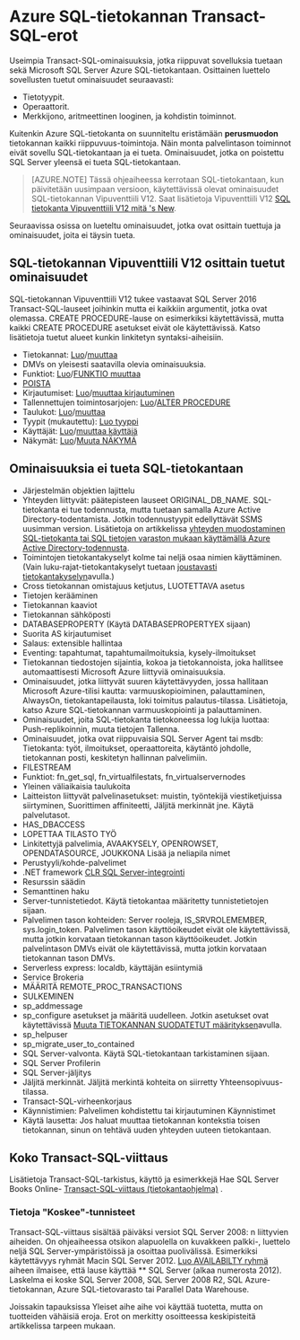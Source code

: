 <properties
   pageTitle="Ei tue Azure SQL-tietokannan T-SQL | Microsoft Azure"
   description="Transact-SQL-lauseita, jotka ovat vähemmän kuin täysin tueta Azure SQL-tietokanta"
   services="sql-database"
   documentationCenter=""
   authors="BYHAM"
   manager="jhubbard"
   editor=""
   tags=""/>

<tags
   ms.service="sql-database"
   ms.devlang="na"
   ms.topic="article"
   ms.tgt_pltfrm="na"
   ms.workload="data-management"
   ms.date="08/30/2016"
   ms.author="rick.byham@microsoft.com"/>

# <a name="azure-sql-database-transact-sql-differences"></a>Azure SQL-tietokannan Transact-SQL-erot


Useimpia Transact-SQL-ominaisuuksia, jotka riippuvat sovelluksia tuetaan sekä Microsoft SQL Server Azure SQL-tietokantaan. Osittainen luettelo sovellusten tuetut ominaisuudet seuraavasti:

- Tietotyypit.
- Operaattorit.
- Merkkijono, aritmeettinen looginen, ja kohdistin toiminnot.

Kuitenkin Azure SQL-tietokanta on suunniteltu eristämään **perusmuodon** tietokannan kaikki riippuvuus-toimintoja. Näin monta palvelintason toiminnot eivät sovellu SQL-tietokantaan ja ei tueta. Ominaisuudet, jotka on poistettu SQL Server yleensä ei tueta SQL-tietokantaan.

> [AZURE.NOTE]
> Tässä ohjeaiheessa kerrotaan SQL-tietokantaan, kun päivitetään uusimpaan versioon, käytettävissä olevat ominaisuudet SQL-tietokannan Vipuventtiili V12. Saat lisätietoja Vipuventtiili V12 [SQL tietokanta Vipuventtiili V12 mitä 's New](sql-database-v12-whats-new.md).

Seuraavissa osissa on lueteltu ominaisuudet, jotka ovat osittain tuettuja ja ominaisuudet, joita ei täysin tueta.


## <a name="features-partially-supported-in-sql-database-v12"></a>SQL-tietokannan Vipuventtiili V12 osittain tuetut ominaisuudet

SQL-tietokannan Vipuventtiili V12 tukee vastaavat SQL Server 2016 Transact-SQL-lauseet joihinkin mutta ei kaikkiin argumentit, jotka ovat olemassa. CREATE PROCEDURE-lause on esimerkiksi käytettävissä, mutta kaikki CREATE PROCEDURE asetukset eivät ole käytettävissä. Katso lisätietoja tuetut alueet kunkin linkitetyn syntaksi-aiheisiin.

- Tietokannat: [Luo](https://msdn.microsoft.com/library/dn268335.aspx )/[muuttaa](https://msdn.microsoft.com/library/ms174269.aspx)
- DMVs on yleisesti saatavilla olevia ominaisuuksia.
- Funktiot: [Luo](https://msdn.microsoft.com/library/ms186755.aspx)/[FUNKTIO muuttaa](https://msdn.microsoft.com/library/ms186967.aspx)
- [POISTA](https://msdn.microsoft.com/library/ms173730.aspx) 
- Kirjautumiset: [Luo](https://msdn.microsoft.com/library/ms189751.aspx)/[muuttaa kirjautuminen](https://msdn.microsoft.com/library/ms189828.aspx)
- Tallennettujen toimintosarjojen: [Luo](https://msdn.microsoft.com/library/ms187926.aspx)/[ALTER PROCEDURE](https://msdn.microsoft.com/library/ms189762.aspx)
- Taulukot: [Luo](https://msdn.microsoft.com/library/dn305849.aspx)/[muuttaa](https://msdn.microsoft.com/library/ms190273.aspx)
- Tyypit (mukautettu): [Luo tyyppi](https://msdn.microsoft.com/library/ms175007.aspx)
- Käyttäjät: [Luo](https://msdn.microsoft.com/library/ms173463.aspx)/[muuttaa käyttäjä](https://msdn.microsoft.com/library/ms176060.aspx)
- Näkymät: [Luo](https://msdn.microsoft.com/library/ms187956.aspx)/[Muuta NÄKYMÄ](https://msdn.microsoft.com/library/ms173846.aspx)

## <a name="features-not-supported-in-sql-database"></a>Ominaisuuksia ei tueta SQL-tietokantaan

- Järjestelmän objektien lajittelu
- Yhteyden liittyvät: päätepisteen lauseet ORIGINAL_DB_NAME. SQL-tietokanta ei tue todennusta, mutta tuetaan samalla Azure Active Directory-todentamista. Jotkin todennustyypit edellyttävät SSMS uusimman version. Lisätietoja on artikkelissa [yhteyden muodostaminen SQL-tietokanta tai SQL tietojen varaston mukaan käyttämällä Azure Active Directory-todennusta](sql-database-aad-authentication.md).
- Toimintojen tietokantakyselyt kolme tai neljä osaa nimien käyttäminen. (Vain luku-rajat-tietokantakyselyt tuetaan [joustavasti tietokantakyselyn](sql-database-elastic-query-overview.md)avulla.)
- Cross tietokannan omistajuus ketjutus, LUOTETTAVA asetus
- Tietojen kerääminen
- Tietokannan kaaviot
- Tietokannan sähköposti
- DATABASEPROPERTY (Käytä DATABASEPROPERTYEX sijaan)
- Suorita AS kirjautumiset
- Salaus: extensible hallintaa
- Eventing: tapahtumat, tapahtumailmoituksia, kysely-ilmoitukset
- Tietokannan tiedostojen sijaintia, kokoa ja tietokannoista, joka hallitsee automaattisesti Microsoft Azure liittyviä ominaisuuksia.
- Ominaisuudet, jotka liittyvät suuren käytettävyyden, jossa hallitaan Microsoft Azure-tilisi kautta: varmuuskopioiminen, palauttaminen, AlwaysOn, tietokantapeilausta, loki toimitus palautus-tilassa. Lisätietoja, katso Azure SQL-tietokannan varmuuskopiointi ja palauttaminen.
- Ominaisuudet, joita SQL-tietokanta tietokoneessa log lukija luottaa: Push-replikoinnin, muuta tietojen Tallenna.
- Ominaisuudet, jotka ovat riippuvaisia SQL Server Agent tai msdb: Tietokanta: työt, ilmoitukset, operaattoreita, käytäntö johdolle, tietokannan posti, keskitetyn hallinnan palvelimiin.
- FILESTREAM
- Funktiot: fn_get_sql, fn_virtualfilestats, fn_virtualservernodes
- Yleinen väliaikaisia taulukoita
- Laitteiston liittyvät palvelinasetukset: muistin, työntekijä viestiketjuissa siirtyminen, Suorittimen affiniteetti, Jäljitä merkinnät jne. Käytä palvelutasot.
- HAS_DBACCESS
- LOPETTAA TILASTO TYÖ
- Linkitettyjä palvelimia, AVAAKYSELY, OPENROWSET, OPENDATASOURCE, JOUKKONA Lisää ja neliapila nimet
- Perustyyli/kohde-palvelimet
- .NET framework [CLR SQL Server-integrointi](http://msdn.microsoft.com/library/ms254963.aspx)
- Resurssin säädin
- Semanttinen haku
- Server-tunnistetiedot. Käytä tietokantaa määritetty tunnistetietojen sijaan.
- Palvelimen tason kohteiden: Server rooleja, IS_SRVROLEMEMBER, sys.login_token. Palvelimen tason käyttöoikeudet eivät ole käytettävissä, mutta jotkin korvataan tietokannan tason käyttöoikeudet. Jotkin palvelintason DMVs eivät ole käytettävissä, mutta jotkin korvataan tietokannan tason DMVs.
- Serverless express: localdb, käyttäjän esiintymiä
- Service Brokeria
- MÄÄRITÄ REMOTE_PROC_TRANSACTIONS
- SULKEMINEN
- sp_addmessage
- sp_configure asetukset ja määritä uudelleen. Jotkin asetukset ovat käytettävissä [Muuta TIETOKANNAN SUODATETUT määrityksen](https://msdn.microsoft.com/library/mt629158.aspx)avulla.
- sp_helpuser
- sp_migrate_user_to_contained
- SQL Server-valvonta. Käytä SQL-tietokantaan tarkistaminen sijaan.
- SQL Server Profilerin
- SQL Server-jäljitys
- Jäljitä merkinnät. Jäljitä merkintä kohteita on siirretty Yhteensopivuus-tilassa.
- Transact-SQL-virheenkorjaus
- Käynnistimien: Palvelimen kohdistettu tai kirjautuminen Käynnistimet
- Käytä lausetta: Jos haluat muuttaa tietokannan kontekstia toisen tietokannan, sinun on tehtävä uuden yhteyden uuteen tietokantaan.


## <a name="full-transact-sql-reference"></a>Koko Transact-SQL-viittaus

Lisätietoja Transact-SQL-tarkistus, käyttö ja esimerkkejä Hae SQL Server Books Online- [Transact-SQL-viittaus (tietokantaohjelma)](https://msdn.microsoft.com/library/bb510741.aspx) . 

### <a name="about-the-applies-to-tags"></a>Tietoja "Koskee"-tunnisteet

Transact-SQL-viittaus sisältää päiväksi versiot SQL Server 2008: n liittyvien aiheiden. On ohjeaiheessa otsikon alapuolella on kuvakkeen palkki-, luettelo neljä SQL Server-ympäristöissä ja osoittaa puolivälissä. Esimerkiksi käytettävyys ryhmät Macin SQL Server 2012. [Luo AVAILABILTY ryhmä](https://msdn.microsoft.com/library/ff878399.aspx) aiheen ilmaisee, että lause käyttää ** SQL Server (alkaa numerosta 2012). Laskelma ei koske SQL Server 2008, SQL Server 2008 R2, SQL Azure-tietokannan, Azure SQL-tietovarasto tai Parallel Data Warehouse.

Joissakin tapauksissa Yleiset aihe aihe voi käyttää tuotetta, mutta on tuotteiden vähäisiä eroja. Erot on merkitty osoitteessa keskipisteitä artikkelissa tarpeen mukaan.

